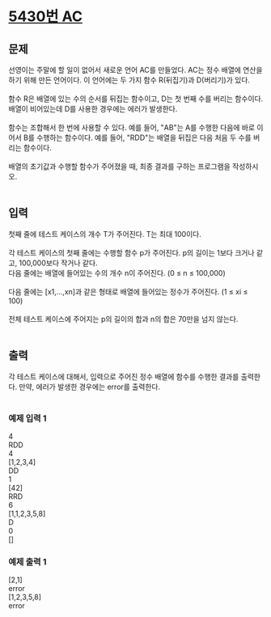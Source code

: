 # [5430번 AC](https://www.acmicpc.net/problem/5430)

## 문제
선영이는 주말에 할 일이 없어서 새로운 언어 AC를 만들었다. AC는 정수 배열에 연산을 하기 위해 만든 언어이다. 이 언어에는 두 가지 함수 R(뒤집기)과 D(버리기)가 있다.<br/><br/>
함수 R은 배열에 있는 수의 순서를 뒤집는 함수이고, D는 첫 번째 수를 버리는 함수이다. 배열이 비어있는데 D를 사용한 경우에는 에러가 발생한다.<br/><br/>
함수는 조합해서 한 번에 사용할 수 있다. 예를 들어, "AB"는 A를 수행한 다음에 바로 이어서 B를 수행하는 함수이다. 예를 들어, "RDD"는 배열을 뒤집은 다음 처음 두 수를 버리는 함수이다.<br/><br/>
배열의 초기값과 수행할 함수가 주어졌을 때, 최종 결과를 구하는 프로그램을 작성하시오.<br/><br/>

## 입력
첫째 줄에 테스트 케이스의 개수 T가 주어진다. T는 최대 100이다.<br/><br/>
각 테스트 케이스의 첫째 줄에는 수행할 함수 p가 주어진다. p의 길이는 1보다 크거나 같고, 100,000보다 작거나 같다.<br/>
다음 줄에는 배열에 들어있는 수의 개수 n이 주어진다. (0 ≤ n ≤ 100,000)<br/><br/>
다음 줄에는 [x1,...,xn]과 같은 형태로 배열에 들어있는 정수가 주어진다. (1 ≤ xi ≤ 100)<br/><br/>
전체 테스트 케이스에 주어지는 p의 길이의 합과 n의 합은 70만을 넘지 않는다.<br/><br/>

## 출력
각 테스트 케이스에 대해서, 입력으로 주어진 정수 배열에 함수를 수행한 결과를 출력한다. 만약, 에러가 발생한 경우에는 error를 출력한다.
<br/><br/>

### 예제 입력 1 
4<br/>
RDD<br/>
4<br/>
[1,2,3,4]<br/>
DD<br/>
1<br/>
[42]<br/>
RRD<br/>
6<br/>
[1,1,2,3,5,8]<br/>
D<br/>
0<br/>
[]<br/>

### 예제 출력 1
[2,1]<br/>
error<br/>
[1,2,3,5,8]<br/>
error<br/>